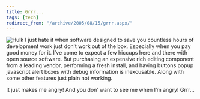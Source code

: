 ```yaml
---
title: Grrr...
tags: [tech]
redirect_from: "/archive/2005/08/15/grrr.aspx/"
---
```


![Hulk](https://haacked.com/images/hulk.jpg) I just hate it when software
designed to save you countless hours of development work just don’t work
out of the box. Especially when you pay good money for it. I’ve come to
expect a few hiccups here and there with open source software. But
purchasing an expensive rich editing component from a leading vendor,
performing a fresh install, and having buttons popup javascript alert
boxes with debug information is inexcusable. Along with some other
features just plain not working.

It just makes me angry! And you don’ want to see me when I’m angry!
Grrr...

